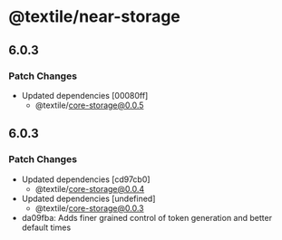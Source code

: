 # @textile/near-storage

## 6.0.3

### Patch Changes

- Updated dependencies [00080ff]
  - @textile/core-storage@0.0.5

## 6.0.3

### Patch Changes

- Updated dependencies [cd97cb0]
  - @textile/core-storage@0.0.4
- Updated dependencies [undefined]
  - @textile/core-storage@0.0.3
- da09fba: Adds finer grained control of token generation and better default times
